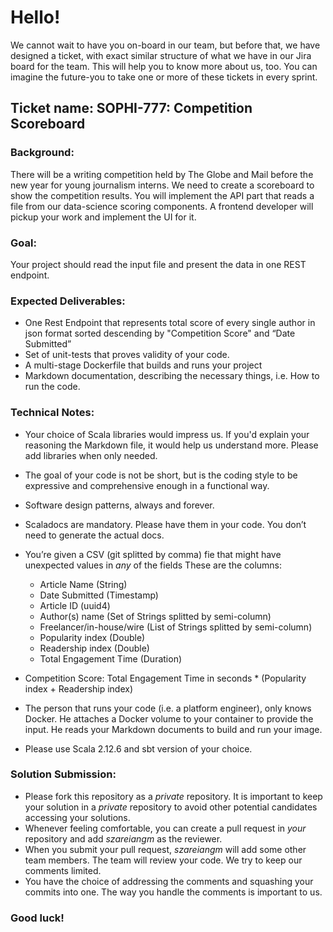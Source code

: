 # Hello!
We cannot wait to have you on-board in our team, but before that, we have designed a ticket, with exact similar structure of what we have in our Jira board for the team. This will help you to know more about us, too. You can imagine the future-you to take one or more of these tickets in every sprint.  
 
 
## Ticket name: SOPHI-777: Competition Scoreboard
 
### Background: 
There will be a writing competition held by The Globe and Mail before the new year for young journalism interns. We need to create a scoreboard to show the competition results. You will implement the API part that reads a file from our data-science scoring components. A frontend developer will pickup your work and implement the UI for it.
 
### Goal: 
Your project should read the input file and present the data in one REST endpoint.
 
### Expected Deliverables:
* One Rest Endpoint that represents total score of every single author in json format sorted descending by "Competition Score" and “Date Submitted”
* Set of unit-tests that proves validity of your code.
* A multi-stage Dockerfile that builds and runs your project
* Markdown documentation, describing the necessary things, i.e. How to run the code.
 
 
### Technical Notes:
* Your choice of Scala libraries would impress us. If you'd explain your reasoning the Markdown file, it would help us understand more. Please add libraries when only needed.
* The goal of your code is not be short, but is the coding style to be expressive and comprehensive enough in a functional way.
* Software design patterns, always and forever.
* Scaladocs are mandatory. Please have them in your code. You don’t need to generate the actual docs.
* You’re given a CSV (git splitted by comma) fie that might have unexpected values in _any_ of the fields These are the columns:
  * Article Name (String)
  * Date Submitted (Timestamp)
  * Article ID (uuid4)
  * Author(s) name (Set of Strings splitted by semi-column)
  * Freelancer/in-house/wire (List of Strings  splitted by semi-column)
  * Popularity index (Double)
  * Readership index (Double)
  * Total Engagement Time (Duration)

* Competition Score: Total Engagement Time in seconds * (Popularity index + Readership index)
* The person that runs your code (i.e. a platform engineer), only knows Docker. He attaches a Docker volume to your container to provide the input. He reads your Markdown documents to build and run your image.
* Please use Scala 2.12.6 and sbt version of your choice.
 
 
### Solution Submission:
* Please fork this repository as a _private_ repository. It is important to keep your solution in a _private_ repository to avoid other potential candidates accessing your solutions.
* Whenever feeling comfortable, you can create a pull request in _your_ repository and add *szareiangm* as the reviewer.
* When you submit your pull request, *szareiangm* will add some other team members. The team will review your code. We try to keep our comments limited.
* You have the choice of addressing the comments and squashing your commits into one. The way you handle the comments is important to us.
 
### Good luck!
